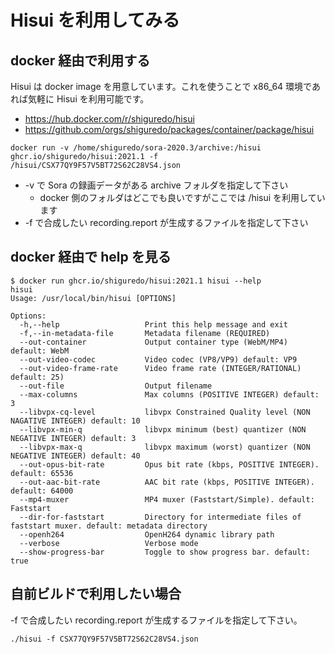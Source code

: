 # Hisui を利用してみる

## docker 経由で利用する

Hisui は docker image を用意しています。これを使うことで x86_64 環境であれば気軽に Hisui を利用可能です。

- https://hub.docker.com/r/shiguredo/hisui
- https://github.com/orgs/shiguredo/packages/container/package/hisui

```
docker run -v /home/shiguredo/sora-2020.3/archive:/hisui ghcr.io/shiguredo/hisui:2021.1 -f /hisui/CSX77QY9F57V5BT72S62C28VS4.json
```

- -v で Sora の録画データがある archive フォルダを指定して下さい
    - docker 側のフォルダはどこでも良いですがここでは /hisui を利用しています
- -f で合成したい recording.report が生成するファイルを指定して下さい


## docker 経由で help を見る

```
$ docker run ghcr.io/shiguredo/hisui:2021.1 hisui --help
hisui
Usage: /usr/local/bin/hisui [OPTIONS]

Options:
  -h,--help                   Print this help message and exit
  -f,--in-metadata-file       Metadata filename (REQUIRED)
  --out-container             Output container type (WebM/MP4) default: WebM
  --out-video-codec           Video codec (VP8/VP9) default: VP9
  --out-video-frame-rate      Video frame rate (INTEGER/RATIONAL) default: 25)
  --out-file                  Output filename
  --max-columns               Max columns (POSITIVE INTEGER) default: 3
  --libvpx-cq-level           libvpx Constrained Quality level (NON NAGATIVE INTEGER) default: 10
  --libvpx-min-q              libvpx minimum (best) quantizer (NON NEGATIVE INTEGER) default: 3
  --libvpx-max-q              libvpx maximum (worst) quantizer (NON NEGATIVE INTEGER) default: 40
  --out-opus-bit-rate         Opus bit rate (kbps, POSITIVE INTEGER). default: 65536
  --out-aac-bit-rate          AAC bit rate (kbps, POSITIVE INTEGER). default: 64000
  --mp4-muxer                 MP4 muxer (Faststart/Simple). default: Faststart
  --dir-for-faststart         Directory for intermediate files of faststart muxer. default: metadata directory
  --openh264                  OpenH264 dynamic library path
  --verbose                   Verbose mode
  --show-progress-bar         Toggle to show progress bar. default: true
```



## 自前ビルドで利用したい場合

-f で合成したい recording.report が生成するファイルを指定して下さい。

```
./hisui -f CSX77QY9F57V5BT72S62C28VS4.json
```
